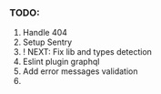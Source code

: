 ### TODO:

1. Handle 404
2. Setup Sentry
3. ! NEXT: Fix lib and types detection
4. Eslint plugin graphql
5. Add error messages validation
6. 
